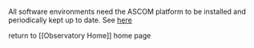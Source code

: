 All software environments need the ASCOM platform to be installed and periodically kept up to date. See [here](https://www.ascom-standards.org/Downloads/ScopeDrivers.htm) 





return to [[Observatory Home]] home page